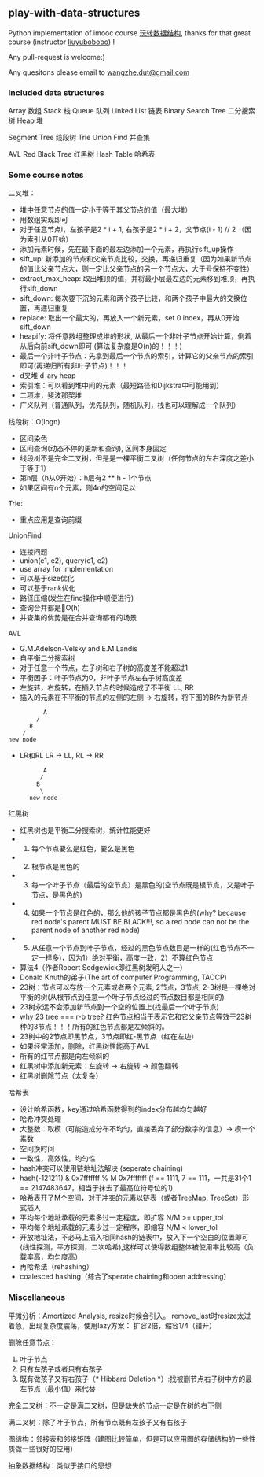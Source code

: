 ## play-with-data-structures

Python implementation of imooc course [玩转数据结构](https://coding.imooc.com/class/207.html), thanks for that great course (instructor [liuyubobobo](https://github.com/liuyubobobo)) !

Any pull-request is welcome:)

Any quesitons please email to wangzhe.dut@gmail.com


### Included data structures

Array 数组
Stack 栈
Queue 队列
Linked List 链表
Binary Search Tree 二分搜索树
Heap 堆

Segment Tree 线段树
Trie
Union Find 并查集

AVL
Red Black Tree 红黑树
Hash Table 哈希表


### Some course notes

二叉堆：
- 堆中任意节点的值一定小于等于其父节点的值（最大堆）
- 用数组实现即可
- 对于任意节点i，左孩子是2 * i + 1, 右孩子是2 * i + 2，父节点(i - 1) // 2 （因为索引从0开始）
- 添加元素时候，先在最下面的最左边添加一个元素，再执行sift_up操作
- sift_up: 新添加的节点和父亲节点比较，交换，再递归重复（因为如果新节点的值比父亲节点大，则一定比父亲节点的另一个节点大，大于号保持不变性）
- extract_max_heap: 取出堆顶的值，并将最小层最左边的元素移到堆顶，再执行sift_down
- sift_down: 每次要下沉的元素和两个孩子比较，和两个孩子中最大的交换位置，再递归重复
- replace: 取出一个最大的，再放入一个新元素，set 0 index，再从0开始sift_down
- heapify: 将任意数组整理成堆的形状, 从最后一个非叶子节点开始计算，倒着从后向前sift_down即可 (算法复杂度是O(n)的！！！)
- 最后一个非叶子节点：先拿到最后一个节点的索引，计算它的父亲节点的索引即可(再递归所有非叶子节点)！！！
- d叉堆 d-ary heap
- 索引堆：可以看到堆中间的元素（最短路径和Dijkstra中可能用到）
- 二项堆，斐波那契堆
- 广义队列（普通队列，优先队列，随机队列，栈也可以理解成一个队列）

线段树：O(logn)
- 区间染色
- 区间查询(动态不停的更新和查询), 区间本身固定
- 线段树不是完全二叉树，但是是一棵平衡二叉树（任何节点的左右深度之差小于等于1）
- 第h层（h从0开始）：h层有2 ** h - 1个节点
- 如果区间有n个元素，则4n的空间足以

Trie:
- 重点应用是查询前缀

UnionFind
- 连接问题
- union(e1, e2), query(e1, e2)
- use array for implementation
- 可以基于size优化
- 可以基于rank优化
- 路径压缩(发生在find操作中顺便进行)
- 查询合并都是O(h)
- 并查集的优势是在合并查询都有的场景

AVL
- G.M.Adelson-Velsky and E.M.Landis
- 自平衡二分搜索树
- 对于任意一个节点，左子树和右子树的高度差不能超过1
- 平衡因子：叶子节点为0，非叶子节点左右子树高度差
- 左旋转，右旋转，在插入节点的时候造成了不平衡 LL, RR
- 插入的元素在不平衡的节点的左侧的左侧 -> 右旋转，将下图的B作为新节点
```
          A
        /
      B
    /
new node
```
- LR和RL LR -> LL, RL -> RR
```
          A
         /
        B
         \
      new node
```

红黑树
- 红黑树也是平衡二分搜索树，统计性能更好
- 1. 每个节点要么是红色，要么是黑色
- 2. 根节点是黑色的
- 3. 每一个叶子节点（最后的空节点）是黑色的(空节点既是根节点，又是叶子节点，是黑色的)
- 4. 如果一个节点是红色的，那么他的孩子节点都是黑色的(why? because red node's parent MUST BE BLACK!!!, so a red node can not be the parent node of another red node)
- 5. 从任意一个节点到叶子节点，经过的黑色节点数目是一样的(红色节点不一定一样多)，因为1）绝对平衡，高度一致，2）不算红色节点
- 算法4（作者Robert Sedgewick即红黑树发明人之一）
- Donald Knuth的弟子(The art of computer Programming, TAOCP)
- 23树：节点可以存放一个元素或者两个元素, 2节点，3节点, 2-3树是一棵绝对平衡的树(从根节点到任意一个叶子节点经过的节点数目都是相同的)
- 23树永远不会添加新节点到一个空的位置上(找最后一个叶子节点)
- why 23 tree === r-b tree? 红色节点相当于表示它和它父亲节点等效于23树种的3节点！！！所有的红色节点都是左倾斜的。
- 23树中的2节点即黑节点，3节点即红-黑节点（红在左边）
- 如果经常添加，删除，红黑树性能高于AVL
- 所有的红节点都是向左倾斜的
- 红黑树中添加新元素：左旋转 -> 右旋转 -> 颜色翻转
- 红黑树删除节点（太复杂）

哈希表
- 设计哈希函数，key通过哈希函数得到的index分布越均匀越好
- 哈希冲突处理
- 大整数：取模（可能造成分布不均匀，直接丢弃了部分数字的信息）-> 模一个素数
- 空间换时间
- 一致性，高效性，均匀性
- hash冲突可以使用链地址法解决 (seperate chaining)
- hash(-121211) & 0x7fffffff % M  0x7fffffff (f == 1111, 7 == 111，一共是31个1 == 2147483647，相当于抹去了最高位符号位的1)
- 哈希表开了M个空间，对于冲突的元素以链表（或者TreeMap, TreeSet）形式插入
- 平均每个地址承载的元素多过一定程度，即扩容 N/M >= upper_tol
- 平均每个地址承载的元素少过一定程序，即缩容 N/M < lower_tol
- 开放地址法，不必马上插入相同hash的链表中，放入下一个空白的位置即可(线性探测，平方探测，二次哈希),这样可以使得数组整体被使用率比较高（负载率高，均匀度高）
- 再哈希法（rehashing）
- coalesced hashing（综合了sperate chaining和open addressing）


### Miscellaneous

平摊分析：Amortized Analysis, resize时候会引入。
remove_last时resize太过着急，出现复杂度震荡，使用lazy方案：
扩容2倍，缩容1/4（错开）

删除任意节点：
1. 叶子节点
2. 只有左孩子或者只有右孩子
3. 既有做孩子又有右孩子（* Hibbard Deletion *）:找被删节点右子树中方的最左节点（最小值）来代替

完全二叉树：不一定是满二叉树，但是缺失的节点一定是在树的右下侧

满二叉树：除了叶子节点，所有节点既有左孩子又有右孩子

图结构：邻接表和邻接矩阵（建图比较简单，但是可以应用图的存储结构的一些性质做一些很好的应用）

抽象数据结构：类似于接口的思想